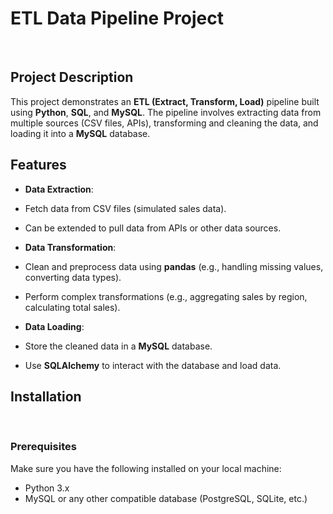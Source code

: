 # ETL Data Pipeline Project
﻿
## Project Description
This project demonstrates an **ETL (Extract, Transform, Load)** pipeline built using **Python**, **SQL**, and **MySQL**. The pipeline involves extracting data from multiple sources (CSV files, APIs), transforming and cleaning the data, and loading it into a **MySQL** database. 
﻿
## Features
- **Data Extraction**: 
- Fetch data from CSV files (simulated sales data).
- Can be extended to pull data from APIs or other data sources.
  
- **Data Transformation**:
- Clean and preprocess data using **pandas** (e.g., handling missing values, converting data types).
- Perform complex transformations (e.g., aggregating sales by region, calculating total sales).
  
- **Data Loading**:
- Store the cleaned data in a **MySQL** database.
- Use **SQLAlchemy** to interact with the database and load data.
﻿
  
## Installation
﻿
### Prerequisites
Make sure you have the following installed on your local machine:
- Python 3.x
- MySQL or any other compatible database (PostgreSQL, SQLite, etc.)
